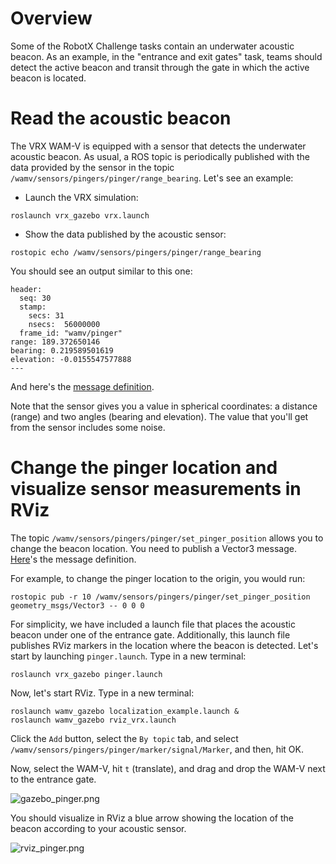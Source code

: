 # Overview #

Some of the RobotX Challenge tasks contain an underwater acoustic beacon. As an example, in the "entrance and exit gates" task, teams should detect the active beacon and transit through the gate in which the active beacon is located.

# Read the acoustic beacon

The VRX WAM-V is equipped with a sensor that detects the underwater acoustic beacon. As usual, a ROS topic is periodically published with the data provided by the sensor in the topic `/wamv/sensors/pingers/pinger/range_bearing`. Let's see an example:

* Launch the VRX simulation:

```
roslaunch vrx_gazebo vrx.launch
```

* Show the data published by the acoustic sensor:

```
rostopic echo /wamv/sensors/pingers/pinger/range_bearing
```

You should see an output similar to this one:

```
header: 
  seq: 30
  stamp: 
    secs: 31
    nsecs:  56000000
  frame_id: "wamv/pinger"
range: 189.372650146
bearing: 0.219589501619
elevation: -0.0155547577888
---
```

And here's the [message definition](https://bitbucket.org/osrf/vrx/src/acoustic_pinger_plugin/usv_msgs/msg/RangeBearing.msg).

Note that the sensor gives you a value in spherical coordinates: a distance (range) and two angles (bearing and elevation). The value that you'll get from the sensor includes some noise.

# Change the pinger location and visualize sensor measurements in RViz

The topic `/wamv/sensors/pingers/pinger/set_pinger_position` allows you to change the beacon location. You need to publish a Vector3 message. [Here](http://docs.ros.org/melodic/api/geometry_msgs/html/msg/Vector3.html)'s the message definition.

For example, to change the pinger location to the origin, you would run:

```
rostopic pub -r 10 /wamv/sensors/pingers/pinger/set_pinger_position geometry_msgs/Vector3 -- 0 0 0
```

For simplicity, we have included a launch file that places the acoustic beacon under one of the entrance gate. Additionally, this launch file publishes RViz markers in the location where the beacon is detected. Let's start by launching `pinger.launch`. Type in a new terminal:

```
roslaunch vrx_gazebo pinger.launch
```

Now, let's start RViz. Type in a new terminal:

```
roslaunch wamv_gazebo localization_example.launch &
roslaunch wamv_gazebo rviz_vrx.launch
```

Click the `Add` button, select the `By topic` tab, and select `/wamv/sensors/pingers/pinger/marker/signal/Marker`, and then, hit OK.

Now, select the WAM-V, hit `t` (translate), and drag and drop the WAM-V next to the entrance gate.

![gazebo_pinger.png](https://bitbucket.org/repo/BgXLzgM/images/4120592019-gazebo_pinger.png)

You should visualize in RViz a blue arrow showing the location of the beacon according to your acoustic sensor.

![rviz_pinger.png](https://bitbucket.org/repo/BgXLzgM/images/2069800313-rviz_pinger.png)